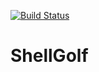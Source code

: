 [![Build Status](https://travis-ci.org/ApertureHacks/ShellGolf-docker.png?branch=master)](https://travis-ci.org/ApertureHacks/ShellGolf-docker)

ShellGolf
=========
